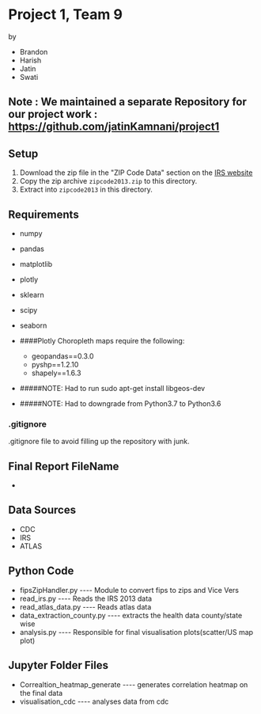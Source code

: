 
# Project 1, Team 9
by 
* Brandon
* Harish
* Jatin
* Swati

## Note : We maintained a separate Repository for our project work : https://github.com/jatinKamnani/project1

## Setup
1. Download the zip file in the "ZIP Code Data" section on the [IRS website](https://www.irs.gov/statistics/soi-tax-stats-individual-income-tax-statistics-2013-zip-code-data-soi)
2. Copy the zip archive `zipcode2013.zip` to this directory.
3. Extract into `zipcode2013` in this directory.

## Requirements
* numpy
* pandas
* matplotlib
* plotly
* sklearn
* scipy
* seaborn

* ####Plotly Choropleth maps require the following:
   * geopandas==0.3.0
   * pyshp==1.2.10
   * shapely==1.6.3
* #####NOTE: Had to run sudo apt-get install libgeos-dev
* #####NOTE: Had to downgrade from Python3.7 to Python3.6


### .gitignore
.gitignore file to avoid filling up the repository with junk.

## Final Report FileName
 * 

## Data Sources
 * CDC
 * IRS
 * ATLAS

## Python Code
 * fipsZipHandler.py                                  ---- Module to convert fips to zips and Vice Vers
 * read_irs.py                                        ---- Reads the IRS 2013 data
 * read_atlas_data.py                                 ---- Reads atlas data 
 * data_extraction_county.py                          ---- extracts the health data county/state wise
 * analysis.py                                        ---- Responsible for final visualisation plots(scatter/US map plot)

 ## Jupyter Folder Files
 * Correaltion_heatmap_generate                       ---- generates correlation heatmap on the final data
 * visualisation_cdc                                  ---- analyses data from cdc



